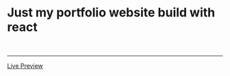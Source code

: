 <h1>Just my portfolio website build with react</h1>
<br>
<hr>
<a href="https://nainglinhtet-portfolio.vercel.app/" target="_blank">Live Preview</a>

